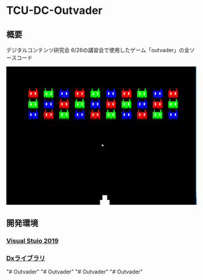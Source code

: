 # TCU-DC-Outvader

## 概要
デジタルコンテンツ研究会 6/26の講習会で使用したゲーム「outvader」の全ソースコード  

![プレイ中の画像](https://github.com/SoraY677/TCU-DC-Outvader/blob/master/%E3%83%97%E3%83%AC%E3%82%A4%E7%94%BB%E9%9D%A2.PNG?raw=true "プレイ画像")

## 開発環境
### [Visual Stuio 2019](https://visualstudio.microsoft.com/ja/downloads/)
### [Dxライブラリ](https://dxlib.xsrv.jp/)
"# Outvader" 
"# Outvader" 
"# Outvader" 
"# Outvader" 
